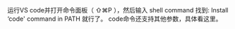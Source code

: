 运行VS code并打开命令面板（ ⇧⌘P ），然后输入 shell command 找到: Install ‘code' command in PATH 就行了。
code命令还支持其他参数，具体看这里。